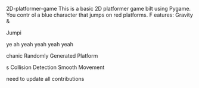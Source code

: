 


     



 2D-platformer-game
This is a basic 2D platformer game 
bilt using Pygame. You contr
ol a blue 
character that jumps on red platforms.
F
eatures: Gravity &amp;



Jumpi



ye ah yeah yeah yeah yeah



chanic Randomly Generated Platform

s Collision Detection  Smooth Movement


need  to update all contributions 



 